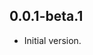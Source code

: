 <!-- 
BSD 3-Clause License
Copyright (c) 2022, GM Consult Pty Ltd
All rights reserved. 
-->

## 0.0.1-beta.1

- Initial version.
